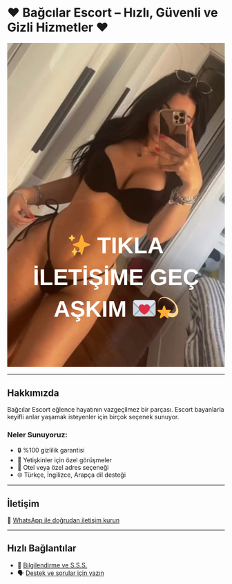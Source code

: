 # ❤️ Bağcılar Escort – Hızlı, Güvenli ve Gizli Hizmetler ❤️

[![TIKLA SİTEYE GİT](kiz.png)](https://pezevenkdayi.xyz)

---

## Hakkımızda

Bağcılar Escort eğlence hayatının vazgeçilmez bir parçası. Escort bayanlarla keyifli anlar yaşamak isteyenler için birçok seçenek sunuyor.

### Neler Sunuyoruz:

- 🔒 %100 gizlilik garantisi  
- 👥 Yetişkinler için özel görüşmeler  
- 🏨 Otel veya özel adres seçeneği  
- 🌐 Türkçe, İngilizce, Arapça dil desteği

---

## İletişim

📱 [WhatsApp ile doğrudan iletişim kurun](https://pezevenkdayi.xyz)

---

## Hızlı Bağlantılar

- 🔗 [Bilgilendirme ve S.S.S.](https://pezevenkdayi.xyz)  
- 🗣️ [Destek ve sorular için yazın](https://pezevenkdayi.xyz)
